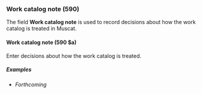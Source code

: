### Work catalog note (590)

The field **Work catalog note** is used to record decisions about how the work catalog is treated in Muscat.

#### Work catalog note (590 $a)

Enter decisions about how the work catalog is treated.

##### Examples

- _Forthcoming_
